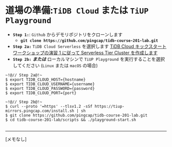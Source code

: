 # 道場の準備:`TiDB Cloud` または `TiUP Playground`
+ **`Step 1:`**: `Github` からデモリポジトリをクローンします
  + **`git clone https://github.com/pingcap/tidb-course-201-lab.git`**
+ **`Step 2a:`** `TiDB Cloud Serverless` を選択します
[TiDB Cloud キックスタートワークショップの演習 1 に従って Serverless Tier Cluster を作成します](https://jpn.edu.pingcap.com/catalog/info/id:209)
+ **`Step 2b:`** **_または_** ローカルマシンで `TiUP Playground` を実行することを選択してください (`Linux` または `macOS` の場合)
```
~!@// Step 2a@!~
$ export TIDB_CLOUD_HOST={hostname}
$ export TIDB_CLOUD_USERNAME={username}
$ export TIDB_CLOUD_PASSWORD={password}
$ export TIDB_CLOUD_PORT={port}
```
```
~!@// Step 2b@!~
$ curl --proto '=https' --tlsv1.2 -sSf https://tiup-mirrors.pingcap.com/install.sh | sh
$ git clone https://github.com/pingcap/tidb-course-201-lab.git
$ cd tidb-course-201-lab/scripts && ./playground-start.sh
```
```
```
----------------------------------------------------------------------------------------------------
[メモなし]